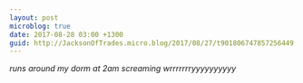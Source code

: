 ```yaml
---
layout: post
microblog: true
date: 2017-08-28 03:00 +1300
guid: http://JacksonOfTrades.micro.blog/2017/08/27/t901806747857256449.html
---
```

*runs around my dorm at 2am screaming wrrrrrrryyyyyyyyyy*
